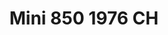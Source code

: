 ---
    title: Mini 850 1976 CH
    slug: Mini-850-1976-CH
    description:
    code: Mini-850-1976-CH
    image: https://cmdiy-archive.s3.us-east-1.amazonaws.com/adverts/images/Mini+850+1976+CH.jpeg
    download: https://cmdiy-archive.s3.us-east-1.amazonaws.com/adverts/documents/Mini+850+1976+CH.pdf
---